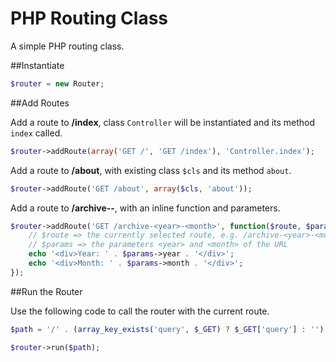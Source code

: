 # PHP Routing Class
A simple PHP routing class.

##Instantiate

```php
$router = new Router;
```

##Add Routes

Add a route to **/index**, class `Controller` will be instantiated and its method `index` called.

```php
$router->addRoute(array('GET /', 'GET /index'), 'Controller.index');
```

Add a route to **/about**, with existing class `$cls` and its method `about`.

```php
$router->addRoute('GET /about', array($cls, 'about'));
```

Add a route to **/archive-<year>-<month>**, with an inline function and parameters.

```php
$router->addRoute('GET /archive-<year>-<month>', function($route, $params) {
	// $route => the currently selected route, e.g. /archive-<year>-<month>
	// $params => the parameters <year> and <month> of the URL
	echo '<div>Year: ' . $params->year . '</div>';
	echo '<div>Month: ' . $params->month . '</div>';
});
```

##Run the Router

Use the following code to call the router with the current route.

```php
$path = '/' . (array_key_exists('query', $_GET) ? $_GET['query'] : '');

$router->run($path);
```
